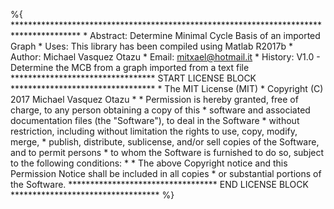 %{
    ***************************************************************************************
    * Abstract:   Determine Minimal Cycle Basis of an imported Graph
    * Uses:       This library has been compiled using Matlab R2017b
    * Author:     Michael Vasquez Otazu
    * Email:      mitxael@hotmail.it
    * History:    V1.0 - Determine the MCB from a graph imported from a text file
    ********************************* START LICENSE BLOCK *********************************
    * The MIT License (MIT)
    * Copyright (C) 2017 Michael Vasquez Otazu
    *
    * Permission is hereby granted, free of charge, to any person obtaining a copy of this 
    * software and associated documentation files (the "Software"), to deal in the Software 
    * without restriction, including without limitation the rights to use, copy, modify, merge, 
    * publish, distribute, sublicense, and/or sell copies of the Software, and to permit persons 
    * to whom the Software is furnished to do so, subject to the following conditions:
    * 
    * The above Copyright notice and this Permission Notice shall be included in all copies 
    * or substantial portions of the Software.
    ********************************** END LICENSE BLOCK **********************************
%}
